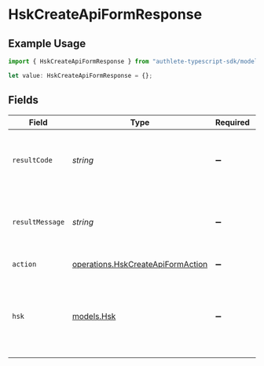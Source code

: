 # HskCreateApiFormResponse

## Example Usage

```typescript
import { HskCreateApiFormResponse } from "authlete-typescript-sdk/models/operations";

let value: HskCreateApiFormResponse = {};
```

## Fields

| Field                                                                                  | Type                                                                                   | Required                                                                               | Description                                                                            |
| -------------------------------------------------------------------------------------- | -------------------------------------------------------------------------------------- | -------------------------------------------------------------------------------------- | -------------------------------------------------------------------------------------- |
| `resultCode`                                                                           | *string*                                                                               | :heavy_minus_sign:                                                                     | The code which represents the result of the API call.                                  |
| `resultMessage`                                                                        | *string*                                                                               | :heavy_minus_sign:                                                                     | A short message which explains the result of the API call.                             |
| `action`                                                                               | [operations.HskCreateApiFormAction](../../models/operations/hskcreateapiformaction.md) | :heavy_minus_sign:                                                                     | Result of the API call                                                                 |
| `hsk`                                                                                  | [models.Hsk](../../models/hsk.md)                                                      | :heavy_minus_sign:                                                                     | Holds information about a key managed in an HSM (Hardware Security Module)<br/>        |